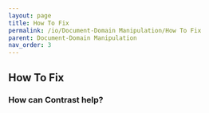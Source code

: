 ```yaml
---
layout: page
title: How To Fix
permalink: /io/Document-Domain Manipulation/How To Fix
parent: Document-Domain Manipulation
nav_order: 3
---
```



## How To Fix


### How can Contrast help?

